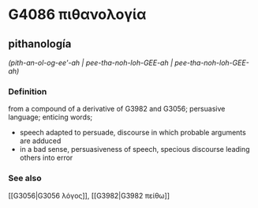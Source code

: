 # G4086 πιθανολογία

## pithanología

_(pith-an-ol-og-ee'-ah | pee-tha-noh-loh-GEE-ah | pee-tha-noh-loh-GEE-ah)_

### Definition

from a compound of a derivative of G3982 and G3056; persuasive language; enticing words; 

- speech adapted to persuade, discourse in which probable arguments are adduced
- in a bad sense, persuasiveness of speech, specious discourse leading others into error

### See also

[[G3056|G3056 λόγος]], [[G3982|G3982 πείθω]]
